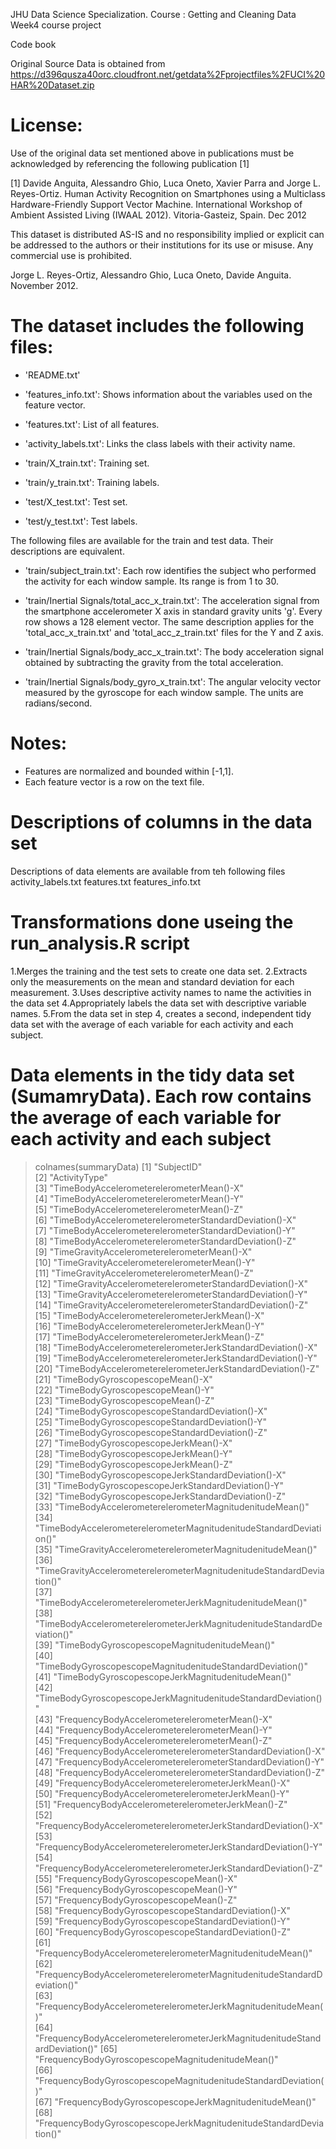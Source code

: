 JHU Data Science Specialization.
Course : Getting and Cleaning Data
Week4 course project

Code book 

Original Source Data is obtained from https://d396qusza40orc.cloudfront.net/getdata%2Fprojectfiles%2FUCI%20HAR%20Dataset.zip

License:
========
Use of the original data set mentioned above in publications must be acknowledged by referencing the following publication [1] 

[1] Davide Anguita, Alessandro Ghio, Luca Oneto, Xavier Parra and Jorge L. Reyes-Ortiz. Human Activity Recognition on Smartphones using a Multiclass Hardware-Friendly Support Vector Machine. International Workshop of Ambient Assisted Living (IWAAL 2012). Vitoria-Gasteiz, Spain. Dec 2012

This dataset is distributed AS-IS and no responsibility implied or explicit can be addressed to the authors or their institutions for its use or misuse. Any commercial use is prohibited.

Jorge L. Reyes-Ortiz, Alessandro Ghio, Luca Oneto, Davide Anguita. November 2012.


The dataset includes the following files:
=========================================

- 'README.txt'

- 'features_info.txt': Shows information about the variables used on the feature vector.

- 'features.txt': List of all features.

- 'activity_labels.txt': Links the class labels with their activity name.

- 'train/X_train.txt': Training set.

- 'train/y_train.txt': Training labels.

- 'test/X_test.txt': Test set.

- 'test/y_test.txt': Test labels.

The following files are available for the train and test data. Their descriptions are equivalent. 

- 'train/subject_train.txt': Each row identifies the subject who performed the activity for each window sample. Its range is from 1 to 30. 

- 'train/Inertial Signals/total_acc_x_train.txt': The acceleration signal from the smartphone accelerometer X axis in standard gravity units 'g'. Every row shows a 128 element vector. The same description applies for the 'total_acc_x_train.txt' and 'total_acc_z_train.txt' files for the Y and Z axis. 

- 'train/Inertial Signals/body_acc_x_train.txt': The body acceleration signal obtained by subtracting the gravity from the total acceleration. 

- 'train/Inertial Signals/body_gyro_x_train.txt': The angular velocity vector measured by the gyroscope for each window sample. The units are radians/second. 

Notes: 
======
- Features are normalized and bounded within [-1,1].
- Each feature vector is a row on the text file.




Descriptions of columns in the data set
========================================
Descriptions of data elements are available from teh following files
activity_labels.txt
features.txt
features_info.txt



Transformations done useing the run_analysis.R script
=====================================================
1.Merges the training and the test sets to create one data set.
2.Extracts only the measurements on the mean and standard deviation for each measurement.
3.Uses descriptive activity names to name the activities in the data set
4.Appropriately labels the data set with descriptive variable names.
5.From the data set in step 4, creates a second, independent tidy data set with the average of each variable for each activity and each subject. 

Data elements in the tidy data set (SumamryData).  Each row contains the average of each variable for each activity and each subject
====================================================================================================================================

> colnames(summaryData)
 [1] "SubjectID"                                                                 
 [2] "ActivityType"                                                              
 [3] "TimeBodyAccelerometerelerometerMean()-X"                                   
 [4] "TimeBodyAccelerometerelerometerMean()-Y"                                   
 [5] "TimeBodyAccelerometerelerometerMean()-Z"                                   
 [6] "TimeBodyAccelerometerelerometerStandardDeviation()-X"                      
 [7] "TimeBodyAccelerometerelerometerStandardDeviation()-Y"                      
 [8] "TimeBodyAccelerometerelerometerStandardDeviation()-Z"                      
 [9] "TimeGravityAccelerometerelerometerMean()-X"                                
[10] "TimeGravityAccelerometerelerometerMean()-Y"                                
[11] "TimeGravityAccelerometerelerometerMean()-Z"                                
[12] "TimeGravityAccelerometerelerometerStandardDeviation()-X"                   
[13] "TimeGravityAccelerometerelerometerStandardDeviation()-Y"                   
[14] "TimeGravityAccelerometerelerometerStandardDeviation()-Z"                   
[15] "TimeBodyAccelerometerelerometerJerkMean()-X"                               
[16] "TimeBodyAccelerometerelerometerJerkMean()-Y"                               
[17] "TimeBodyAccelerometerelerometerJerkMean()-Z"                               
[18] "TimeBodyAccelerometerelerometerJerkStandardDeviation()-X"                  
[19] "TimeBodyAccelerometerelerometerJerkStandardDeviation()-Y"                  
[20] "TimeBodyAccelerometerelerometerJerkStandardDeviation()-Z"                  
[21] "TimeBodyGyroscopescopeMean()-X"                                            
[22] "TimeBodyGyroscopescopeMean()-Y"                                            
[23] "TimeBodyGyroscopescopeMean()-Z"                                            
[24] "TimeBodyGyroscopescopeStandardDeviation()-X"                               
[25] "TimeBodyGyroscopescopeStandardDeviation()-Y"                               
[26] "TimeBodyGyroscopescopeStandardDeviation()-Z"                               
[27] "TimeBodyGyroscopescopeJerkMean()-X"                                        
[28] "TimeBodyGyroscopescopeJerkMean()-Y"                                        
[29] "TimeBodyGyroscopescopeJerkMean()-Z"                                        
[30] "TimeBodyGyroscopescopeJerkStandardDeviation()-X"                           
[31] "TimeBodyGyroscopescopeJerkStandardDeviation()-Y"                           
[32] "TimeBodyGyroscopescopeJerkStandardDeviation()-Z"                           
[33] "TimeBodyAccelerometerelerometerMagnitudenitudeMean()"                      
[34] "TimeBodyAccelerometerelerometerMagnitudenitudeStandardDeviation()"         
[35] "TimeGravityAccelerometerelerometerMagnitudenitudeMean()"                   
[36] "TimeGravityAccelerometerelerometerMagnitudenitudeStandardDeviation()"      
[37] "TimeBodyAccelerometerelerometerJerkMagnitudenitudeMean()"                  
[38] "TimeBodyAccelerometerelerometerJerkMagnitudenitudeStandardDeviation()"     
[39] "TimeBodyGyroscopescopeMagnitudenitudeMean()"                               
[40] "TimeBodyGyroscopescopeMagnitudenitudeStandardDeviation()"                  
[41] "TimeBodyGyroscopescopeJerkMagnitudenitudeMean()"                           
[42] "TimeBodyGyroscopescopeJerkMagnitudenitudeStandardDeviation()"              
[43] "FrequencyBodyAccelerometerelerometerMean()-X"                              
[44] "FrequencyBodyAccelerometerelerometerMean()-Y"                              
[45] "FrequencyBodyAccelerometerelerometerMean()-Z"                              
[46] "FrequencyBodyAccelerometerelerometerStandardDeviation()-X"                 
[47] "FrequencyBodyAccelerometerelerometerStandardDeviation()-Y"                 
[48] "FrequencyBodyAccelerometerelerometerStandardDeviation()-Z"                 
[49] "FrequencyBodyAccelerometerelerometerJerkMean()-X"                          
[50] "FrequencyBodyAccelerometerelerometerJerkMean()-Y"                          
[51] "FrequencyBodyAccelerometerelerometerJerkMean()-Z"                          
[52] "FrequencyBodyAccelerometerelerometerJerkStandardDeviation()-X"             
[53] "FrequencyBodyAccelerometerelerometerJerkStandardDeviation()-Y"             
[54] "FrequencyBodyAccelerometerelerometerJerkStandardDeviation()-Z"             
[55] "FrequencyBodyGyroscopescopeMean()-X"                                       
[56] "FrequencyBodyGyroscopescopeMean()-Y"                                       
[57] "FrequencyBodyGyroscopescopeMean()-Z"                                       
[58] "FrequencyBodyGyroscopescopeStandardDeviation()-X"                          
[59] "FrequencyBodyGyroscopescopeStandardDeviation()-Y"                          
[60] "FrequencyBodyGyroscopescopeStandardDeviation()-Z"                          
[61] "FrequencyBodyAccelerometerelerometerMagnitudenitudeMean()"                 
[62] "FrequencyBodyAccelerometerelerometerMagnitudenitudeStandardDeviation()"    
[63] "FrequencyBodyAccelerometerelerometerJerkMagnitudenitudeMean()"             
[64] "FrequencyBodyAccelerometerelerometerJerkMagnitudenitudeStandardDeviation()"
[65] "FrequencyBodyGyroscopescopeMagnitudenitudeMean()"                          
[66] "FrequencyBodyGyroscopescopeMagnitudenitudeStandardDeviation()"             
[67] "FrequencyBodyGyroscopescopeJerkMagnitudenitudeMean()"                      
[68] "FrequencyBodyGyroscopescopeJerkMagnitudenitudeStandardDeviation()"  


